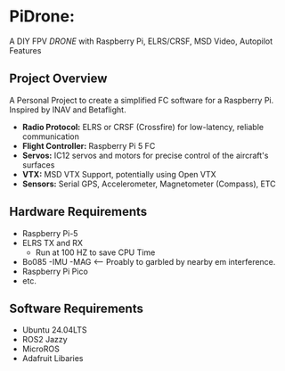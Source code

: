 # PiDrone:
A DIY FPV *DRONE* with Raspberry Pi, ELRS/CRSF, MSD Video, Autopilot Features

## Project Overview

A Personal Project to create a simplified FC software for a Raspberry Pi. Inspired by INAV and Betaflight.

- **Radio Protocol:** ELRS or CRSF (Crossfire) for low-latency, reliable communication
- **Flight Controller:** Raspberry Pi 5 FC
- **Servos:** IC12 servos and motors for precise control of the aircraft's surfaces
- **VTX:** MSD VTX Support, potentially using Open VTX
- **Sensors:** Serial GPS, Accelerometer, Magnetometer (Compass), ETC 

## Hardware Requirements
- Raspberry Pi-5
- ELRS TX and RX
  - Run at 100 HZ to save CPU Time
- Bo085
  -IMU
  -MAG <-- Proably to garbled by nearby em interference.
- Raspberry Pi Pico
- etc.

## Software Requirements
- Ubuntu 24.04LTS
- ROS2 Jazzy
- MicroROS
- Adafruit Libaries
